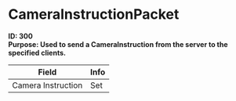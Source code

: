 # CameraInstructionPacket

**ID: 300**  
**Purpose: Used to send a CameraInstruction from the server to the specified clients.**  

<table><thead><tr><th>Field</th><th>Info</th></tr></thead><tbody>
<tr><td>Camera Instruction</td><td>Set</td></tr>
</tbody></table>